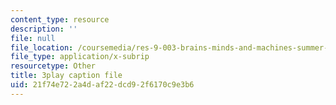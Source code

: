 ```yaml
---
content_type: resource
description: ''
file: null
file_location: /coursemedia/res-9-003-brains-minds-and-machines-summer-course-summer-2015/21f74e722a4daf22dcd92f6170c9e3b6_opMnuRnfaX0.srt
file_type: application/x-subrip
resourcetype: Other
title: 3play caption file
uid: 21f74e72-2a4d-af22-dcd9-2f6170c9e3b6
---
```

